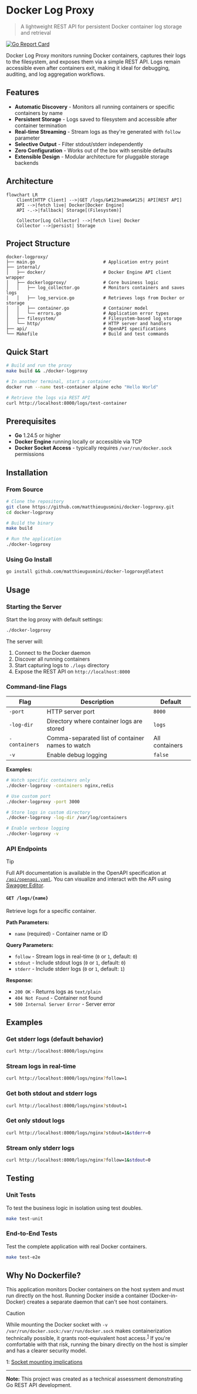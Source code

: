 # Docker Log Proxy

> A lightweight REST API for persistent Docker container log storage and retrieval

[![Go Report Card](https://goreportcard.com/badge/github.com/matthieugusmini/docker-logproxy)](https://goreportcard.com/report/github.com/matthieugusmini/docker-logproxy)

Docker Log Proxy monitors running Docker containers, captures their logs to the filesystem, and exposes them via a simple REST API. Logs remain accessible even after containers exit, making it ideal for debugging, auditing, and log aggregation workflows.

## Features

- **Automatic Discovery** - Monitors all running containers or specific containers by name
- **Persistent Storage** - Logs saved to filesystem and accessible after container termination
- **Real-time Streaming** - Stream logs as they're generated with `follow` parameter
- **Selective Output** - Filter stdout/stderr independently
- **Zero Configuration** - Works out of the box with sensible defaults
- **Extensible Design** - Modular architecture for pluggable storage backends

## Architecture

```mermaid
flowchart LR
    Client[HTTP Client] -->|GET /logs/&#123name&#125| API[REST API]
    API -->|fetch live| Docker[Docker Engine]
    API -.->|fallback| Storage[(Filesystem)]

    Collector[Log Collector] -->|fetch live| Docker
    Collector -->|persist| Storage
```

## Project Structure

```
docker-logproxy/
├── main.go                          # Application entry point
├── internal/
│   ├── docker/                      # Docker Engine API client wrapper
│   ├── dockerlogproxy/              # Core business logic
│   │   ├── log_collector.go         # Monitors containers and saves logs
│   │   ├── log_service.go           # Retrieves logs from Docker or storage
│   │   ├── container.go             # Container model
│   │   └── errors.go                # Application error types
│   ├── filesystem/                  # Filesystem-based log storage
│   └── http/                        # HTTP server and handlers
├── api/                             # OpenAPI specifications
└── Makefile                         # Build and test commands
```

## Quick Start

```bash
# Build and run the proxy
make build && ./docker-logproxy

# In another terminal, start a container
docker run --name test-container alpine echo "Hello World"

# Retrieve the logs via REST API
curl http://localhost:8000/logs/test-container
```

## Prerequisites

- **Go** 1.24.5 or higher
- **Docker Engine** running locally or accessible via TCP
- **Docker Socket Access** - typically requires `/var/run/docker.sock` permissions

## Installation

### From Source

```bash
# Clone the repository
git clone https://github.com/matthieugusmini/docker-logproxy.git
cd docker-logproxy

# Build the binary
make build

# Run the application
./docker-logproxy
```

### Using Go Install

```bash
go install github.com/matthieugusmini/docker-logproxy@latest
```

## Usage

### Starting the Server

Start the log proxy with default settings:

```bash
./docker-logproxy
```

The server will:
1. Connect to the Docker daemon
2. Discover all running containers
3. Start capturing logs to `./logs` directory
4. Expose the REST API on `http://localhost:8000`

### Command-line Flags

| Flag | Description | Default |
|------|-------------|---------|
| `-port` | HTTP server port | `8000` |
| `-log-dir` | Directory where container logs are stored | `logs` |
| `-containers` | Comma-separated list of container names to watch | All containers |
| `-v` | Enable debug logging | `false` |

**Examples:**

```bash
# Watch specific containers only
./docker-logproxy -containers nginx,redis

# Use custom port
./docker-logproxy -port 3000

# Store logs in custom directory
./docker-logproxy -log-dir /var/log/containers

# Enable verbose logging
./docker-logproxy -v
```

### API Endpoints

> [!TIP]
> Full API documentation is available in the OpenAPI specification at [`/api/openapi.yaml`](api/openapi.yaml). You can visualize and interact with the API using [Swagger Editor](https://editor.swagger.io/).

#### `GET /logs/{name}`

Retrieve logs for a specific container.

**Path Parameters:**
- `name` (required) - Container name or ID

**Query Parameters:**
- `follow` - Stream logs in real-time (`0` or `1`, default: `0`)
- `stdout` - Include stdout logs (`0` or `1`, default: `0`)
- `stderr` - Include stderr logs (`0` or `1`, default: `1`)

**Response:**
- `200 OK` - Returns logs as `text/plain`
- `404 Not Found` - Container not found
- `500 Internal Server Error` - Server error

## Examples

### Get stderr logs (default behavior)

```bash
curl http://localhost:8000/logs/nginx
```

### Stream logs in real-time

```bash
curl http://localhost:8000/logs/nginx?follow=1
```

### Get both stdout and stderr logs

```bash
curl http://localhost:8000/logs/nginx?stdout=1
```

### Get only stdout logs

```bash
curl http://localhost:8000/logs/nginx?stdout=1&stderr=0
```

### Stream only stderr logs

```bash
curl http://localhost:8000/logs/nginx?follow=1&stdout=0
```

## Testing

### Unit Tests

To test the business logic in isolation using test doubles.

```bash
make test-unit
```

### End-to-End Tests

Test the complete application with real Docker containers.

```bash
make test-e2e
```

## Why No Dockerfile?

This application monitors Docker containers on the host system and must run directly on the host. Running Docker inside a container (Docker-in-Docker) creates a separate daemon that can't see host containers.

> [!CAUTION]
> While mounting the Docker socket with `-v /var/run/docker.sock:/var/run/docker.sock` makes containerization technically possible, it grants root-equivalent host access.<sup>[1](#ref1)</sup> If you're comfortable with that risk, running the binary directly on the host is simpler and has a clearer security model.

<a name="ref1">1</a>: [Socket mounting implications](https://stackoverflow.com/questions/27879713/is-it-ok-to-run-docker-from-inside-docker)

---

**Note:** This project was created as a technical assessment demonstrating Go REST API development.
